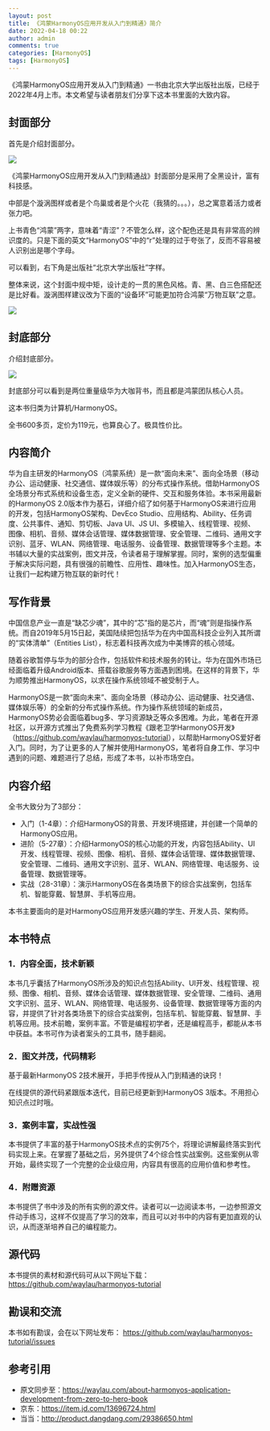```yaml
---
layout: post
title: 《鸿蒙HarmonyOS应用开发从入门到精通》简介
date: 2022-04-18 00:22
author: admin
comments: true
categories: [HarmonyOS]
tags: [HarmonyOS]
---
```



《鸿蒙HarmonyOS应用开发从入门到精通》一书由北京大学出版社出版，已经于2022年4月上市。本文希望与读者朋友们分享下这本书里面的大致内容。


<!-- more -->


## 封面部分

首先是介绍封面部分。


![](https://wx2.sinaimg.cn/orj360/7e3647b2gy1h1e4e38ky9j20gz0lp7gt.jpg)


《鸿蒙HarmonyOS应用开发从入门到精通战》封面部分是采用了全黑设计，富有科技感。

中部是个漩涡图样或者是个鸟巢或者是个火花（我猜的。。。），总之寓意着活力或者张力吧。

上书青色“鸿蒙”两字，意味着“青涩”？不管怎么样，这个配色还是具有非常高的辨识度的。只是下面的英文“HarmonyOS”中的“r”处理的过于夸张了，反而不容易被人识别出是哪个字母。



可以看到，右下角是出版社“北京大学出版社”字样。


整体来说，这个封面中规中矩，设计走的一贯的黑色风格。青、黑、白三色搭配还是比好看。漩涡图样建议改为下面的“设备环”可能更加符合鸿蒙“万物互联”之意。


![](https://developer.harmonyos.com/resource/image/develop/harmonyos-sdk/pic_develop_SDK_API-7.jpg)


## 封底部分

介绍封底部分。


![](https://wx2.sinaimg.cn/mw2000/7e3647b2gy1h1e4e2x2a6j20kt0qt19k.jpg)

封底部分可以看到是两位重量级华为大咖背书，而且都是鸿蒙团队核心人员。

这本书归类为计算机/HarmonyOS。

全书600多页，定价为119元，也算良心了。极具性价比。






## 内容简介


华为自主研发的HarmonyOS（鸿蒙系统）是一款“面向未来”、面向全场景（移动办公、运动健康、社交通信、媒体娱乐等）的分布式操作系统。借助HarmonyOS全场景分布式系统和设备生态，定义全新的硬件、交互和服务体验。本书采用最新的HarmonyOS 2.0版本作为基石，详细介绍了如何基于HarmonyOS来进行应用的开发，包括HarmonyOS架构、DevEco Studio、应用结构、Ability、任务调度、公共事件、通知、剪切板、Java UI、JS UI、多模输入、线程管理、视频、图像、相机、音频、媒体会话管理、媒体数据管理、安全管理、二维码、通用文字识别、蓝牙、WLAN、网络管理、电话服务、设备管理、数据管理等多个主题。本书辅以大量的实战案例，图文并茂，令读者易于理解掌握。同时，案例的选型偏重于解决实际问题，具有很强的前瞻性、应用性、趣味性。加入HarmonyOS生态，让我们一起构建万物互联的新时代！



## 写作背景

中国信息产业一直是“缺芯少魂”，其中的“芯”指的是芯片，而“魂”则是指操作系统。而自2019年5月15日起，美国陆续把包括华为在内中国高科技企业列入其所谓的“实体清单”（Entities List），标志着科技再次成为中美博弈的核心领域。

随着谷歌暂停与华为的部分合作，包括软件和技术服务的转让。华为在国外市场已经面临着升级Android版本、搭载谷歌服务等方面遇到困境。在这样的背景下，华为顺势推出HarmonyOS，以求在操作系统领域不被受制于人。

HarmonyOS是一款“面向未来”、面向全场景（移动办公、运动健康、社交通信、媒体娱乐等）的全新的分布式操作系统。作为操作系统领域的新成员，HarmonyOS势必会面临着bug多、学习资源缺乏等众多困难。为此，笔者在开源社区，以开源方式推出了免费系列学习教程《跟老卫学HarmonyOS开发》（<https://github.com/waylau/harmonyos-tutorial>），以帮助HarmonyOS爱好者入门。同时，为了让更多的人了解并使用HarmonyOS，笔者将自身工作、学习中遇到的问题、难题进行了总结，形成了本书，以补市场空白。

## 内容介绍

全书大致分为了3部分：

* 入门（1-4章）：介绍HarmonyOS的背景、开发环境搭建，并创建一个简单的HarmonyOS应用。
* 进阶（5-27章）：介绍HarmonyOS的核心功能的开发，内容包括Ability、UI开发、线程管理、视频、图像、相机、音频、媒体会话管理、媒体数据管理、安全管理、二维码、通用文字识别、蓝牙、WLAN、网络管理、电话服务、设备管理、数据管理等。
* 实战（28-31章）：演示HarmonyOS在各类场景下的综合实战案例，包括车机、智能穿戴、智慧屏、手机等应用。

本书主要面向的是对HarmonyOS应用开发感兴趣的学生、开发人员、架构师。



## 本书特点


### 1．内容全面，技术新颖

本书几乎囊括了HarmonyOS所涉及的知识点包括Ability、UI开发、线程管理、视频、图像、相机、音频、媒体会话管理、媒体数据管理、安全管理、二维码、通用文字识别、蓝牙、WLAN、网络管理、电话服务、设备管理、数据管理等方面的内容，并提供了针对各类场景下的综合实战案例，包括车机、智能穿戴、智慧屏、手机等应用。技术前瞻，案例丰富。不管是编程初学者，还是编程高手，都能从本书中获益。本书可作为读者案头的工具书，随手翻阅。

### 2．图文并茂，代码精彩

基于最新HarmonyOS 2技术展开，手把手传授从入门到精通的诀窍！

在线提供的源代码紧跟版本迭代，目前已经更新到HarmonyOS 3版本。不用担心知识点过时哦。

### 3．案例丰富，实战性强

本书提供了丰富的基于HarmonyOS技术点的实例75个，将理论讲解最终落实到代码实现上来。在掌握了基础之后，另外提供了4个综合性实战案例。这些案例从零开始，最终实现了一个完整的企业级应用，内容具有很高的应用价值和参考性。

### 4．附赠资源

本书提供了书中涉及的所有实例的源文件。读者可以一边阅读本书，一边参照源文件动手练习，这样不仅提高了学习的效率，而且可以对书中的内容有更加直观的认识，从而逐渐培养自己的编程能力。


## 源代码

本书提供的素材和源代码可从以下网址下载：
https://github.com/waylau/harmonyos-tutorial

## 勘误和交流

本书如有勘误，会在以下网址发布：
https://github.com/waylau/harmonyos-tutorial/issues


## 参考引用

* 原文同步至：<https://waylau.com/about-harmonyos-application-development-from-zero-to-hero-book>
* 京东：<https://item.jd.com/13696724.html>
* 当当：<http://product.dangdang.com/29386650.html>